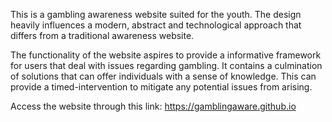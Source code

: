 This is a gambling awareness website suited for the youth. The design heavily influences a modern, abstract and technological approach that differs from a traditional awareness website.

The functionality of the website aspires to provide a informative framework for users that deal with issues regarding gambling. It contains a culmination of solutions that can offer individuals with a sense of knowledge. This can provide a timed-intervention to mitigate any potential issues from arising.

Access the website through this link: https://gamblingaware.github.io
